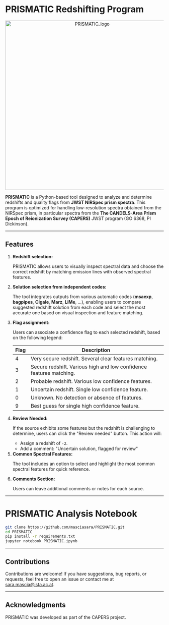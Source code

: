 # PRISMATIC Redshifting Program

<center><img width="537" alt="PRISMATIC_logo" src="https://github.com/user-attachments/assets/be684848-9304-40fe-8420-851bfad3f844" /></center>
  
**PRISMATIC** is a Python-based tool designed to analyze and determine redshifts and quality flags from **JWST NIRSpec prism spectra**. This program is optimized for handling low-resolution spectra obtained from the NIRSpec prism, in particular spectra from the **The CANDELS-Area Prism Epoch of Reionization Survey (CAPERS)** JWST program (GO 6368, PI Dickinson).

---
<h2>Features</h2>
    <ol>
        <li>
            <strong>Redshift selection:</strong>
            <p>PRISMATIC allows users to visually inspect spectral data and choose the correct redshift by matching emission lines with observed spectral features.</p>
        </li>
      <li>
        <strong>Solution selection from independent codes:</strong>
          <p>The tool integrates outputs from various automatic codes (<strong>msaexp</strong>, <strong>bagpipes</strong>, <strong>Cigale</strong>, <strong>Marz</strong>, <strong>LiMe</strong>, ...), enabling users to compare suggested redshift solution from each code and select the most accurate one based on visual inspection and feature matching.</li>
        <li>
            <strong>Flag assignment:</strong>
            <p>Users can associate a confidence flag to each selected redshift, based on the following legend:</p>
            <table>
                <thead>
                    <tr>
                        <th>Flag</th>
                        <th>Description</th>
                    </tr>
                </thead>
                <tbody>
                    <tr>
                        <td>4</td>
                        <td>Very secure redshift. Several clear features matching.</td>
                    </tr>
                    <tr>
                        <td>3</td>
                        <td>Secure redshift. Various high and low confidence features matching.</td>
                    </tr>
                    <tr>
                        <td>2</td>
                        <td>Probable redshift. Various low confidence features.</td>
                    </tr>
                    <tr>
                        <td>1</td>
                        <td>Uncertain redshift. Single low confidence feature.</td>
                    </tr>
                    <tr>
                        <td>0</td>
                        <td>Unknown. No detection or absence of features.</td>
                    </tr>
                    <tr>
                        <td>9</td>
                        <td>Best guess for single high confidence feature.</td>
                    </tr>
                </tbody>
            </table>
        </li>
        <li>
            <strong>Review Needed:</strong>
            <p>If the source exhibits some features but the redshift is challenging to determine, users can click the "Review needed" button. This action will:</p>
            <ul>
                <li>Assign a redshift of <code>-2</code>.</li>
                <li>Add a comment: "Uncertain solution, flagged for review"</li>
            </ul>
        </li>
        <li>
            <strong>Common Spectral Features:</strong>
            <p>The tool includes an option to select and highlight the most common spectral features for quick reference.</p>
        </li>
        <li>
            <strong>Comments Section:</strong>
            <p>Users can leave additional comments or notes for each source.</p>
        </li>
    </ol>
    
---
# PRISMATIC Analysis Notebook

```bash
git clone https://github.com/masciasara/PRISMATIC.git  
cd PRISMATIC  
pip install -r requirements.txt
jupyter notebook PRISMATIC.ipynb
```

---
## Contributions

Contributions are welcome! If you have suggestions, bug reports, or requests, feel free to open an issue or contact me at sara.mascia@ista.ac.at.

---
## Acknowledgments

PRISMATIC was developed as part of the CAPERS project. 
